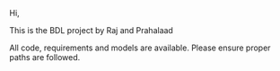 Hi,

This is the BDL project by Raj and Prahalaad

All code, requirements and models are available. Please ensure proper paths are followed. 
